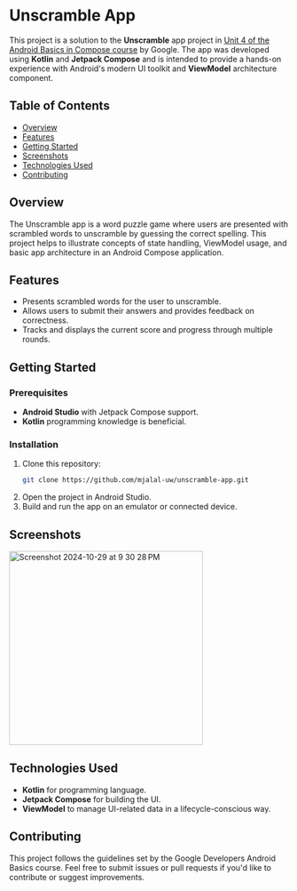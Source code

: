 # Unscramble App

This project is a solution to the **Unscramble** app project in [Unit 4 of the Android Basics in Compose course](https://developer.android.com/courses/android-basics-compose/unit-4) by Google. The app was developed using **Kotlin** and **Jetpack Compose** and is intended to provide a hands-on experience with Android's modern UI toolkit and **ViewModel** architecture component.

## Table of Contents
- [Overview](#overview)
- [Features](#features)
- [Getting Started](#getting-started)
- [Screenshots](#screenshots)
- [Technologies Used](#technologies-used)
- [Contributing](#contributing)

## Overview
The Unscramble app is a word puzzle game where users are presented with scrambled words to unscramble by guessing the correct spelling. This project helps to illustrate concepts of state handling, ViewModel usage, and basic app architecture in an Android Compose application.

## Features
- Presents scrambled words for the user to unscramble.
- Allows users to submit their answers and provides feedback on correctness.
- Tracks and displays the current score and progress through multiple rounds.

## Getting Started

### Prerequisites
- **Android Studio** with Jetpack Compose support.
- **Kotlin** programming knowledge is beneficial.

### Installation
1. Clone this repository:
   ```bash
   git clone https://github.com/mjalal-uw/unscramble-app.git
2. Open the project in Android Studio.  
3. Build and run the app on an emulator or connected device.

## Screenshots
<img width="349" alt="Screenshot 2024-10-29 at 9 30 28 PM" src="https://github.com/user-attachments/assets/a746c61f-66e5-4868-bc21-5ff93208e996">


## Technologies Used
- **Kotlin** for programming language.
- **Jetpack Compose** for building the UI.
- **ViewModel** to manage UI-related data in a lifecycle-conscious way.

## Contributing
This project follows the guidelines set by the Google Developers Android Basics course. Feel free to submit issues or pull requests if you'd like to contribute or suggest improvements.
